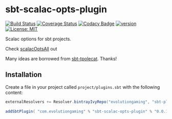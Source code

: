 # sbt-scalac-opts-plugin 

[![Build Status](https://travis-ci.org/evolution-gaming/sbt-scalac-opts-plugin.svg)](https://travis-ci.org/evolution-gaming/sbt-scalac-opts-plugin)
[![Coverage Status](https://coveralls.io/repos/evolution-gaming/sbt-scalac-opts-plugin/badge.svg)](https://coveralls.io/r/evolution-gaming/sbt-scalac-opts-plugin)
[![Codacy Badge](https://api.codacy.com/project/badge/Grade/15f881be37fa48078219c9c9e8d9361c)](https://www.codacy.com/app/evolution-gaming/sbt-scalac-opts-plugin?utm_source=github.com&amp;utm_medium=referral&amp;utm_content=evolution-gaming/sbt-scalac-opts-plugin&amp;utm_campaign=Badge_Grade)
[![version](https://api.bintray.com/packages/evolutiongaming/sbt-plugins/sbt-scalac-opts-plugin/images/download.svg)](https://bintray.com/evolutiongaming/sbt-plugins/sbt-scalac-opts-plugin/_latestVersion)
[![License: MIT](https://img.shields.io/badge/License-MIT-yellowgreen.svg)](https://opensource.org/licenses/MIT)

Scalac options for sbt projects. 

Check [scalacOptsAll](src/main/com.evolutiongaming/scalacopts/ScalacOptsPlugin.scala#L22) out

Many ideas are borrowed from [sbt-tpolecat](https://github.com/DavidGregory084/sbt-tpolecat). Thanks!


## Installation

Create a file in your project called `project/plugins.sbt` with the following content:

```scala
externalResolvers += Resolver.bintrayIvyRepo("evolutiongaming", "sbt-plugins") 
 
addSbtPlugin( "com.evolutiongaming" % "sbt-scalac-opts-plugin" % "0.0.1")
```